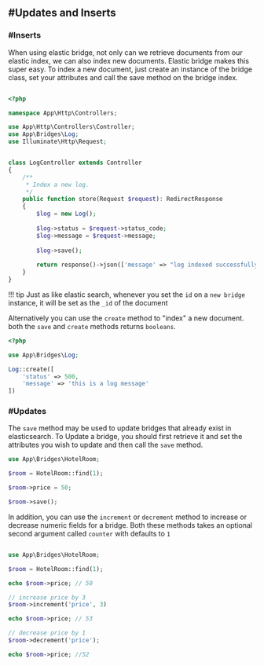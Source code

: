## #Updates and Inserts

### #Inserts
When using elastic bridge, not only can we retrieve documents from our elastic index, we can also 
index new documents. Elastic bridge makes this super easy. 
To index a new document, just create an instance of the bridge class, 
set your attributes and call the save method on the bridge index. 

```php

<?php

namespace App\Http\Controllers;

use App\Http\Controllers\Controller;
use App\Bridges\Log;
use Illuminate\Http\Request;


class LogController extends Controller 
{
    /**
     * Index a new log.
     */
    public function store(Request $request): RedirectResponse
    {
        $log = new Log();
        
        $log->status = $request->status_code;
        $log->message = $request->message;
        
        $log->save();
        
        return response()->json(['message' => "log indexed successfully"], 201);
    }
}
```

!!! tip 
    Just as like elastic search, whenever you set the `id` on a `new bridge` instance, it will be set as the `_id` of the document

Alternatively you can use the `create` method to "index" a new document. both the `save` and `create` methods returns `booleans`. 

```php
<?php

use App\Bridges\Log;

Log::create([
    'status' => 500,
    'message' => 'this is a log message'
])

```

### #Updates

The `save` method may be used to update bridges that already exist in elasticsearch. 
To Update a bridge, you should first retrieve it and set the attributes you wish to update and then call the `save`
method. 

```php
use App\Bridges\HotelRoom;

$room = HotelRoom::find(1);

$room->price = 50;

$room->save();

```

In addition, you can use the `increment` or `decrement` method to increase or decrease numeric fields for a bridge. 
Both these methods takes an optional second argument called `counter` with defaults to `1`

```php

use App\Bridges\HotelRoom;

$room = HotelRoom::find(1);

echo $room->price; // 50

// increase price by 3
$room->increment('price', 3)

echo $room->price; // 53

// decrease price by 1
$room->decrement('price');

echo $room->price; //52
```
